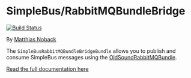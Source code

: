 # SimpleBus/RabbitMQBundleBridge

[![Build Status](https://travis-ci.org/SimpleBus/RabbitMQBundleBridge.svg?branch=master)](https://travis-ci.org/SimpleBus/RabbitMQBundleBridge)

By [Matthias Noback](http://php-and-symfony.matthiasnoback.nl/)

The `SimpleBusRabbitMQBundleBridgeBundle` allows you to publish and consume SimpleBus messages using the
[OldSoundRabbitMQBundle](https://github.com/videlalvaro/RabbitMqBundle).

[Read the full documentation here](http://simplebus.github.io/RabbitMQBundleBridge)
